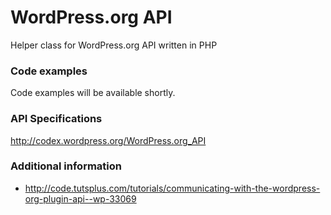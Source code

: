 # WordPress.org API
Helper class for WordPress.org API written in PHP

### Code examples  
Code examples will be available shortly.

### API Specifications  
http://codex.wordpress.org/WordPress.org_API

### Additional information  
* http://code.tutsplus.com/tutorials/communicating-with-the-wordpress-org-plugin-api--wp-33069
